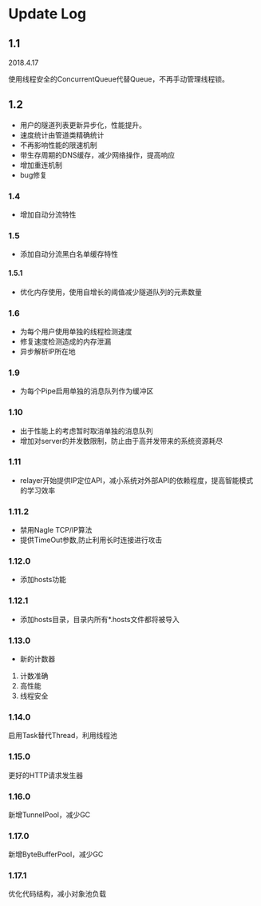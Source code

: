 # Update Log

## 1.1

2018.4.17

使用线程安全的ConcurrentQueue代替Queue，不再手动管理线程锁。

## 1.2

* 用户的隧道列表更新异步化，性能提升。
* 速度统计由管道类精确统计
* 不再影响性能的限速机制
* 带生存周期的DNS缓存，减少网络操作，提高响应
* 增加重连机制
* bug修复

### 1.4

* 增加自动分流特性

### 1.5

* 添加自动分流黑白名单缓存特性

#### 1.5.1

* 优化内存使用，使用自增长的阈值减少隧道队列的元素数量

### 1.6

* 为每个用户使用单独的线程检测速度
* 修复速度检测造成的内存泄漏
* 异步解析IP所在地

### 1.9

* 为每个Pipe启用单独的消息队列作为缓冲区

### 1.10

* 出于性能上的考虑暂时取消单独的消息队列
* 增加对server的并发数限制，防止由于高并发带来的系统资源耗尽

### 1.11

* relayer开始提供IP定位API，减小系统对外部API的依赖程度，提高智能模式的学习效率

### 1.11.2

* 禁用Nagle TCP/IP算法
* 提供TimeOut参数,防止利用长时连接进行攻击

### 1.12.0

* 添加hosts功能

### 1.12.1

* 添加hosts目录，目录内所有*.hosts文件都将被导入

### 1.13.0

* 新的计数器
1. 计数准确
2. 高性能
3. 线程安全

### 1.14.0

启用Task替代Thread，利用线程池

### 1.15.0

更好的HTTP请求发生器

### 1.16.0

新增TunnelPool，减少GC

### 1.17.0

新增ByteBufferPool，减少GC

### 1.17.1

优化代码结构，减小对象池负载